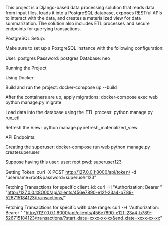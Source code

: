 This project is a Django-based data processing solution that reads data from input files, loads it into a PostgreSQL database, exposes RESTful APIs to interact with the data, and creates a materialized view for data summarization. The solution also includes ETL processes and secure endpoints for querying transactions.

PostgreSQL Setup:

Make sure to set up a PostgreSQL instance with the following configuration:

User: postgres
Password: postgres
Database: neo

Running the Project

Using Docker:

Build and run the project:  docker-compose up --build

After the containers are up, apply migrations:  docker-compose exec web python manage.py migrate

Load data into the database using the ETL process: python manage.py run_etl

Refresh the View: python manage.py refresh_materialized_view 

API Endpoints:

Creating the superuser: docker-compose run web python manage.py createsuperuser

Suppose having this user: 	user: root
							pwd: superuser123
							
Getting Token: curl -X POST http://127.0.0.1:8000/api/token/ -d "username=root&password=superuser123"

Fetching Transactions for specific client_id: curl -H "Authorization: Bearer <token>" "http://127.0.0.1:8000/api/clients/456e7890-e12f-23a4-b789-526715184123/transactions/"

Fetching Transactions for specific with date range: curl -H "Authorization: Bearer <token>" "http://127.0.0.1:8000/api/clients/456e7890-e12f-23a4-b789-526715184123/transactions/?start_date=xxxx-xx-xx&end_date=xxxx-xx-xx"

